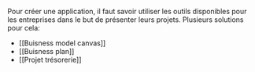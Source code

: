 Pour créer une application, il faut savoir utiliser les outils disponibles pour les entreprises dans le but de présenter leurs projets. Plusieurs solutions pour cela:

 * [[Buisness model canvas]]
 * [[Buisness plan]]
 * [[Projet trésorerie]] 
